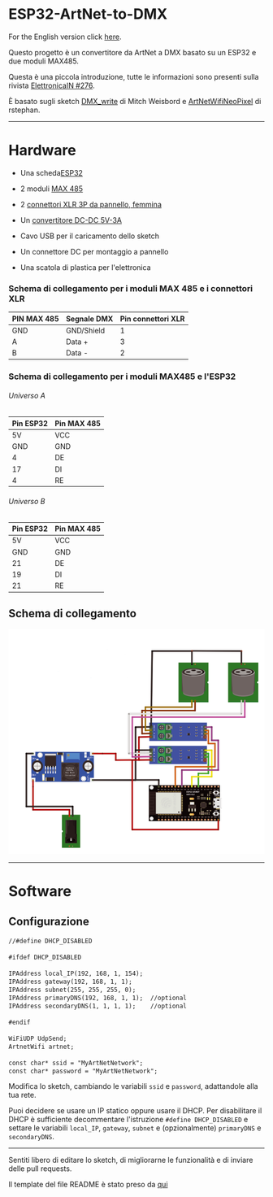 # ESP32-ArtNet-to-DMX

For the English version click [here](README.md).

Questo progetto è un convertitore da ArtNet a DMX basato su un ESP32 e due moduli MAX485.

Questa è una piccola introduzione, tutte le informazioni sono presenti sulla rivista [ElettronicaIN #276](https://futuranet.it/prodotto/n-276-dicembre-2023-gennaio-2024/).

È basato sugli sketch [DMX_write](https://github.com/someweisguy/esp_dmx) di Mitch Weisbord e [ArtNetWifiNeoPixel](https://github.com/rstephan/ArtnetWifi) di rstephan.

---

# Hardware

- Una scheda[ESP32](https://futuranet.it/prodotto/esp32-scheda-di-sviluppo-32-gpio-con-wifi-e-bluetooth/)

- 2 moduli [MAX 485](https://futuranet.it/prodotto/convertitore-ttl-rs485/)

- 2 [connettori XLR 3P da pannello, femmina](https://futuranet.it/prodotto/connettore-xlr-3p-femmina/)

- Un [convertitore DC-DC 5V-3A](https://futuranet.it/prodotto/modulo-dc-dc-stepdown-5v-3a/)

- Cavo USB per il caricamento dello sketch

- Un connettore DC per montaggio a pannello

- Una scatola di plastica per l'elettronica

### Schema di collegamento per i moduli MAX 485 e i connettori XLR

| PIN MAX 485 | Segnale DMX | Pin connettori XLR |
| ----------- | ----------- | ------------------ |
| GND         | GND/Shield  | 1                  |
| A           | Data +      | 3                  |
| B           | Data -      | 2                  |

### 

### Schema di collegamento per i moduli MAX485 e l'ESP32

###### Universo A

| Pin ESP32 | Pin MAX 485 |
| --------- | ----------- |
| 5V        | VCC         |
| GND       | GND         |
| 4         | DE          |
| 17        | DI          |
| 4         | RE          |

###### Universo B

| Pin ESP32 | Pin MAX 485 |
| --------- | ----------- |
| 5V        | VCC         |
| GND       | GND         |
| 21        | DE          |
| 19        | DI          |
| 21        | RE          |

## Schema di collegamento

![Image deactivate](Media/wiring.png)

---

# Software

## Configurazione

```arduino
//#define DHCP_DISABLED

#ifdef DHCP_DISABLED

IPAddress local_IP(192, 168, 1, 154);
IPAddress gateway(192, 168, 1, 1);
IPAddress subnet(255, 255, 255, 0);
IPAddress primaryDNS(192, 168, 1, 1);  //optional
IPAddress secondaryDNS(1, 1, 1, 1);    //optional

#endif

WiFiUDP UdpSend;
ArtnetWifi artnet;

const char* ssid = "MyArtNetNetwork";
const char* password = "MyArtNetNetwork";
```

Modifica lo sketch, cambiando le variabili `ssid` e `password`, adattandole alla tua rete.

Puoi decidere se usare un IP statico oppure usare il DHCP. Per disabilitare il DHCP è sufficiente decommentare l'istruzione `#define DHCP_DISABLED` e settare le variabili `local_IP`, `gateway`, `subnet` e (opzionalmente) `primaryDNS` e `secondaryDNS`.

---

Sentiti libero di editare lo sketch, di migliorarne le funzionalità e di inviare delle pull requests.

Il template del file README è stato preso da [qui](https://github.com/bremme/arduino-project/blob/master/README.md)
